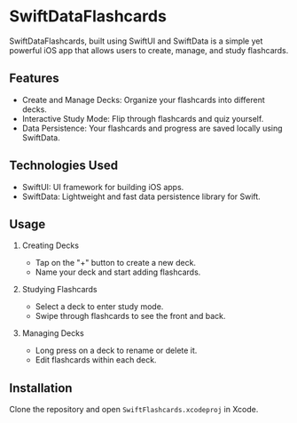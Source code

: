 # SwiftDataFlashcards

SwiftDataFlashcards, built using SwiftUI and SwiftData is a simple yet powerful iOS app that allows users to create, manage, and study flashcards.

## Features

- Create and Manage Decks: Organize your flashcards into different decks.
- Interactive Study Mode: Flip through flashcards and quiz yourself.
- Data Persistence: Your flashcards and progress are saved locally using SwiftData.

## Technologies Used

- SwiftUI: UI framework for building iOS apps.
- SwiftData: Lightweight and fast data persistence library for Swift.

## Usage

1. Creating Decks
   - Tap on the "+" button to create a new deck.
   - Name your deck and start adding flashcards.

2. Studying Flashcards
   - Select a deck to enter study mode.
   - Swipe through flashcards to see the front and back.

3. Managing Decks
   - Long press on a deck to rename or delete it.
   - Edit flashcards within each deck.

## Installation

Clone the repository and open `SwiftFlashcards.xcodeproj` in Xcode.

